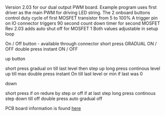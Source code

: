 
Version 2.03 for our dual output PWM board.
Example program uses first driver as the main PWM for driving LED string. 
The 2 onboard buttons control duty cycle of first MOSFET transistor from 5 to 100%
A trigger pin on IO connector triggers 90 second count down timer for second MOSFET
Rev 2.03 adds auto shut off for MOSFET 1
Both values adjustable in setup loop

On / Off button - available through connector
  short press  GRADUAL ON / OFF
  double press instant ON / OFF

up button

  short press  gradual on till last level then step up
  long press   continous level up  till  max
  double press instant On till last level  or min if last was 0
  
down

  short press   if on redure by step or off if at last step
  long press    continous step down till off 
  double press  auto gradual off 


PCB board information is found [here](http:\\PCBhut.com\Products\NightLightLEDdimmer_Dual\index.html)
